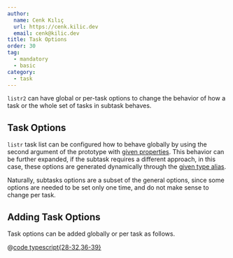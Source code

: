 ```yaml
---
author:
  name: Cenk Kılıç
  url: https://cenk.kilic.dev
  email: cenk@kilic.dev
title: Task Options
order: 30
tag:
  - mandatory
  - basic
category:
  - task
---
```


`listr2` can have global or per-task options to change the behavior of how a task or the whole set of tasks in subtask behaves.

<!-- more -->

## Task Options

`listr` task list can be configured how to behave globally by using the second argument of the prototype with [given properties](/api/interfaces/ListrOptions.html#properties). This behavior can be further expanded, if the subtask requires a different approach, in this case, these options are generated dynamically through the [given type alias](/api/types/ListrSubClassOptions.html).

Naturally, subtasks options are a subset of the general options, since some options are needed to be set only one time, and do not make sense to change per task.

## Adding Task Options

Task options can be added globally or per task as follows.

@[code typescript{28-32,36-39}](../../examples/docs/getting-started/task-options.ts)
